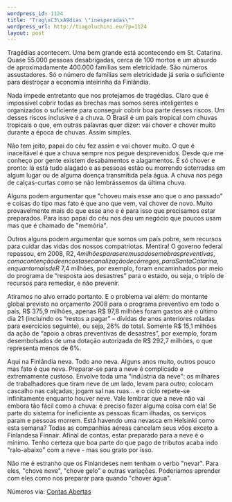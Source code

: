 ```yaml
--- 
wordpress_id: 1124
title: "Trag\xC3\xA9dias \"inesperadas\""
wordpress_url: http://tiagoluchini.eu/?p=1124
layout: post
---
```

Tragédias acontecem. Uma bem grande está acontecendo em St. Catarina. Quase 55.000 pessoas desabrigadas, cerca de 100 mortos e um absurdo de aproximadamente 400.000 famílias sem eletricidade. São números assustadores. Só o número de famílias sem eletricidade já seria o suficiente para destroçar a economia inteirinha da Finlândia.

Nada impede entretanto que nos protejamos de tragédias. Claro que é impossível cobrir todas as brechas mas somos seres inteligentes e organizados o suficiente para conseguir cobrir boa parte desses riscos. Um desses riscos inclusive é a chuva. O Brasil é um país tropical com chuvas tropicais o que, em outras palavras quer dizer: vai chover e chover muito durante a época de chuvas. Assim simples.

Não tem jeito, papai do céu fez assim e vai chover muito. O que é inaceitável é que a chuva sempre nos pegue desprevenidos. Desde que me conheço por gente existem desabamentos e alagamentos. É só chover e pronto: lá está tudo alagado e as pessoas estão ou morrendo soterradas em algum lugar ou de alguma doença transmitida pela água. A chuva nos pega de calças-curtas como se não lembrássemos da última chuva.

Alguns podem argumentar que "choveu mais esse ano que o ano passado" e coisas do tipo mas fato é que ano que vem, vai chover de novo. Muito provavelmente mais do que esse ano e é para isso que precisamos estar preparados. Para isso papai do céu nos deu um negócio que poucos usam mas que é chamado de "memória".

Outros alguns podem argumentar que somos um país pobre, sem recursos para cuidar das vidas dos nossos compatriotas. Mentira! O governo federal repassou, em 2008, R$ 2,4 milhões para serem usados em obras preventivas, como contenção de encostas e canalização de córregos, para Santa Catarina, enquanto mais de R$ 7,4 milhões, por exemplo, foram encaminhados por meio do programa de “resposta aos desastres” para o estado, ou seja, o triplo de recursos para remediar, e não prevenir.

Atiramos no alvo errado portanto. E o problema vai além: do montante global previsto no orçamento 2008 para o programa preventivo em todo o país, R$ 375,9 milhões, apenas R$ 97,8 milhões foram gastos até o último dia 21 (incluindo os “restos a pagar” – dívidas de anos anteriores roladas para exercícios seguinte), ou seja, 26% do total. Somente R$ 15,1 milhões da ação de “apoio a obras preventivas de desastres”, por exemplo, foram desembolsados de uma dotação autorizada de R$ 292,7 milhões, o que representa menos de 6%.

Aqui na Finlândia neva. Todo ano neva. Alguns anos muito, outros pouco mas fato é que neva. Preparar-se para a neve é complicado e extremamente custoso. Envolve toda uma "indústria da neve": os milhares de trabalhadores que tiram neve de um lado, levam para outro; colocam cascalho nas calçadas; jogam sal nas ruas... e o ciclo repete-se infinitamente enquanto houver neve. Vale lembrar que a neve não vai embora tão fácil como a chuva: é preciso fazer alguma coisa com ela! Se parte do sistema for ineficiente as pessoas ficam ilhadas, os serviços param e pessoas morrem. Está havendo uma nevasca em Helsinki como esta semana? Todas as companhias aéreas cancelam seus vôos exceto a Finlandesa Finnair. Afinal de contas, estar preparado para a neve é o mínimo. Tenho certeza que boa parte do que pago de tributos acaba indo "ralo-abaixo" com a neve - mas sou grato por isso.

Não me é estranho que os Finlandeses nem tenham o verbo "nevar". Para eles, "chove neve", "chove gelo" e outras variações. Poderíamos aprender com eles como nos preparar para quando "chover água".

Números via: <a href="http://contasabertas.uol.com.br/noticias/detalhes_noticias.asp?auto=2472" target="_blank">Contas Abertas</a>

